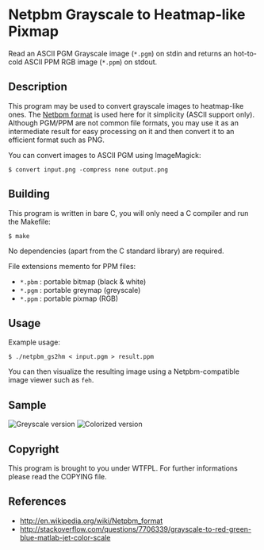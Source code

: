 # Netpbm Grayscale to Heatmap-like Pixmap

Read an ASCII PGM Grayscale image (`*.pgm`) on stdin and returns an hot-to-cold
ASCII PPM RGB image (`*.ppm`) on stdout.

## Description

This program may be used to convert grayscale images to heatmap-like ones. The
[Netbpm format](https://en.wikipedia.org/wiki/Netpbm_format) is used here for it
simplicity (ASCII support only). Although PGM/PPM are not common file formats,
you may use it as an intermediate result for easy processing on it and then
convert it to an efficient format such as PNG.

You can convert images to ASCII PGM using ImageMagick:

    $ convert input.png -compress none output.png

## Building

This program is written in bare C, you will only need a C compiler and run the
Makefile:

    $ make

No dependencies (apart from the C standard library) are required.

File extensions memento for PPM files:

 - `*.pbm` : portable bitmap (black & white)
 - `*.pgm` : portable greymap (greyscale)
 - `*.ppm` : portable pixmap (RGB)

## Usage

Example usage:

    $ ./netpbm_gs2hm < input.pgm > result.ppm

You can then visualize the resulting image using a Netpbm-compatible image
viewer such as `feh`.

## Sample

![Greyscale version](https://i.imgur.com/DRZ9uwC.png)
![Colorized version](https://i.imgur.com/ZN129Tw.png)

## Copyright

This program is brought to you under WTFPL. For further informations please
read the COPYING file.

## References

 - <http://en.wikipedia.org/wiki/Netpbm_format>
 - <http://stackoverflow.com/questions/7706339/grayscale-to-red-green-blue-matlab-jet-color-scale>
